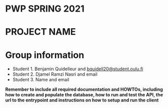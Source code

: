 # PWP SPRING 2021
# PROJECT NAME
# Group information
* Student 1. Benjamin Quidelleur and bquidell20@student.oulu.fi
* Student 2. Djamel Ramzi Nasri and email
* Student 3. Name and email

__Remember to include all required documentation and HOWTOs, including how to create and populate the database, how to run and test the API, the url to the entrypoint and instructions on how to setup and run the client__


